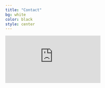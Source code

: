 ```yaml
---
title: "Contact"
bg: white
color: black
style: center
---
```


<iframe class="embedded" src="http://www.123formbuilder.com/form-4761077/my-form" frameborder="0"></iframe>

